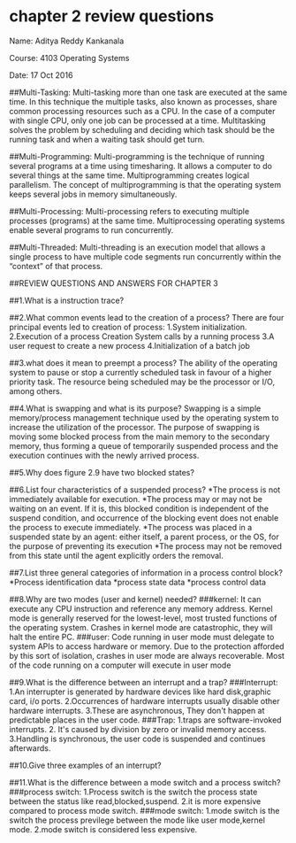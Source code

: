 # chapter 2 review questions
Name: Aditya Reddy Kankanala

Course: 4103 Operating Systems

Date: 17 Oct 2016

##Multi-Tasking:
Multi-tasking more than one task are executed at the same time. In this technique the multiple tasks, also known as processes, share common
processing resources such as a CPU. In the case of a computer with single CPU, only one job can be processed at a time. Multitasking
solves the problem by scheduling and deciding which task should be the running task and when a waiting task should get turn.

##Multi-Programming:
Multi-programming is the technique of running several programs at a time using timesharing. It allows a computer to do several things at
the same time. Multiprogramming creates logical parallelism. The concept of multiprogramming is that the operating system keeps several
jobs in memory simultaneously.

##Multi-Processing:
Multi-processing refers to executing multiple processes (programs) at the same time. Multiprocessing operating systems enable several programs to run concurrently.

##Multi-Threaded:
Multi-threading is an execution model that allows a single process to have multiple code segments run concurrently within the “context” of that process.


##REVIEW QUESTIONS AND ANSWERS FOR CHAPTER 3

##1.What is a instruction trace?
        

##2.What common events lead to the creation of a process?
   There are four principal events led to creation of process:
       1.System initialization.
       2.Execution of a process Creation System calls by a running process
       3.A user request to create a new process
       4.Initialization of a batch job

##3.what does it mean to preempt a process?
    The ability of the operating system to pause or stop a currently scheduled task in favour of a higher priority
    task. The resource being scheduled may be the processor or I/O, among others.
    
##4.What is swapping and what is its purpose?
    Swapping is a simple memory/process management technique used by the operating system to increase the utilization of the
    processor. The purpose of swapping is moving some blocked process from the main memory to the secondary memory, thus forming a queue
    of temporarily suspended process and the execution continues with the newly arrived process.
    
##5.Why does figure 2.9 have two blocked states?


##6.List four characteristics of a suspended process?
    *The process is not immediately available for execution.
    *The process may or may not be waiting on an event. If it is, this blocked condition is independent of the suspend condition, and
     occurrence of the blocking event does not enable the process to execute immediately.
    *The process was placed in a suspended state by an agent: either itself, a parent process, or the OS, for the purpose of preventing
     its execution
    *The process may not be removed from this state until the agent explicitly orders the removal.
    
##7.List three general categories of information in a process control block?
    *Process identification data
    *process state data
    *process control data
 
##8.Why are two modes (user and kernel) needed?
    ###kernel:
              It can execute any CPU instruction and reference any memory address. Kernel mode is generally reserved for the lowest-level, most
    trusted functions of the operating system. Crashes in kernel mode are catastrophic, they will halt the entire PC.
    ###user:
            Code running in user mode must delegate to system APIs to access hardware or memory. Due to the protection afforded by this sort
      of isolation, crashes in user mode are always recoverable. Most of the code running on a computer will execute in user mode
      
##9.What is the difference between an interrupt and a trap?
    ###Interrupt:
       1.An interrupter is generated by hardware devices like hard disk,graphic card, i/o ports.
       2.Occurrences of hardware interrupts usually disable other hardware interrupts.
       3.These are asynchronous, They don't happen at predictable places in the user code.
    ###Trap:
       1.traps are software-invoked interrupts.
       2. It's caused by division by zero or invalid memory access.
       3.Handling is synchronous, the user code is suspended and continues afterwards.
       
##10.Give three examples of an interrupt?

##11.What is the difference between a mode switch and a process switch?
     ###process switch:
        1.Process switch is the switch the process state between the status like read,blocked,suspend.
        2.it is more expensive compared to process mode switch.
     ###mode switch:
        1.mode switch is the switch the process previlege between the mode like user mode,kernel mode.
        2.mode switch is considered less expensive.
        
